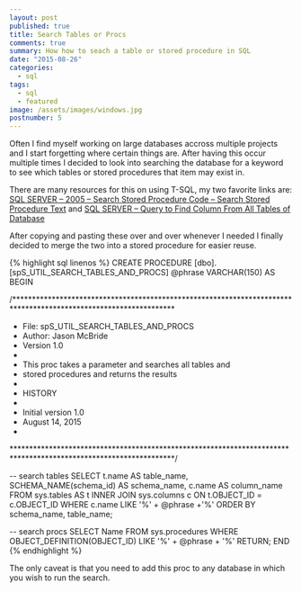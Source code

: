 ```yaml
---
layout: post
published: true
title: Search Tables or Procs
comments: true
summary: How how to seach a table or stored procedure in SQL
date: "2015-08-26"
categories: 
  - sql
tags: 
  - sql
  - featured
image: /assets/images/windows.jpg
postnumber: 5
---
```


Often I find myself working on large databases accross multiple projects and I start forgetting where certain things are.
After having this occur multiple times I decided to look into searching the database for a keyword to see which tables or stored procedures
that item may exist in.  

There are many resources for this on using T-SQL, my two favorite links are:
[SQL SERVER – 2005 – Search Stored Procedure Code – Search Stored Procedure Text](http://blog.sqlauthority.com/2007/09/03/sql-server-2005-search-stored-procedure-code-search-stored-procedure-text/) and
[SQL SERVER – Query to Find Column From All Tables of Database](http://blog.sqlauthority.com/2008/08/06/sql-server-query-to-find-column-from-all-tables-of-database/)

After copying and pasting these over and over whenever I needed I finally decided to merge the two into a stored procedure for easier reuse.

{% highlight sql linenos %}
CREATE PROCEDURE [dbo].[spS_UTIL_SEARCH_TABLES_AND_PROCS]
	@phrase VARCHAR(150)
AS
BEGIN

/*****************************************************************************************************************
 * File: spS_UTIL_SEARCH_TABLES_AND_PROCS
 * Author: Jason McBride
 * Version 1.0
 *
 * This proc takes a parameter and searches all tables and
 * stored procedures and returns the results
 *
 * HISTORY
 *
 * Initial version 1.0
 * August 14, 2015
 *
 *****************************************************************************************************************/
 
-- search tables
SELECT t.name AS table_name,
SCHEMA_NAME(schema_id) AS schema_name,
c.name AS column_name
FROM sys.tables AS t
INNER JOIN sys.columns c ON t.OBJECT_ID = c.OBJECT_ID
WHERE c.name LIKE '%' + @phrase +'%'
ORDER BY schema_name, table_name;

-- search procs
SELECT Name
FROM sys.procedures
WHERE OBJECT_DEFINITION(OBJECT_ID) LIKE '%' + @phrase + '%'
RETURN;
END
{% endhighlight %}

The only caveat is that you need to add this proc to any database in which you wish to run the search.